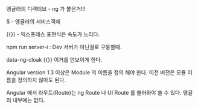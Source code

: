 앵귤러의 디렉티브 - ng 가 붙은거!!!

$ - 앵귤러의 서비스객체

{{}} - 익스프레스 표현식은 속도가 느리다.

npm run server-i : Dev 서버가 아닌걸로 구동할때.

data-ng-cloak {{}} 이거를 안보이게 한다.

Angular version 1.3 이상은 Module 의 이름을 정의 해야 한다. 이전 버전은 모듈 이름을 정의하지 않아도 된다.

Angular 에서 라우트(Route)는 ng Route 나 UI Route 를 불러와야 쓸 수 있다.
앵귤러 내부에는 없다.


